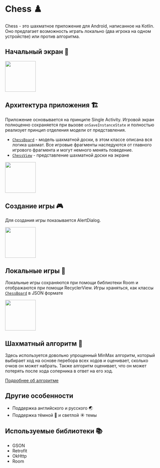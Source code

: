 # Chess ♟️

Chess - это шахматное приложение для Android, написанное на Kotlin. Оно предлагает возможность играть локально (два игрока на одном устройстве) или против алгоритма. 

## Начальный экран 📱

<img src="https://github.com/quqveik1/ChessGPT/assets/64206443/8e5485ca-b3ad-41ff-8174-1ea87c475206" width="100">

## Архитектура приложения 🏗️

Приложение основывается на принципе Single Activity. Игровой экран полноценно сохраняется при вызове `onSaveInstanceState` и полностью реализует принцип отделения модели от представления. 

- [`ChessBoard`](https://github.com/quqveik1/ChessGPT/blob/main/app/src/main/java/com/kurlic/chessgpt/chess/ChessBoard.kt) - модель шахматной доски, в этом классе описана вся логика шахмат. Все игровые фрагменты наследуются от главного игрового фрагмента и могут немного менять поведение.
- [`ChessView`](https://github.com/quqveik1/ChessGPT/blob/main/app/src/main/java/com/kurlic/chessgpt/chess/ChessView.kt) - представление шахматной доски на экране

<img src="https://github.com/quqveik1/ChessGPT/assets/64206443/ae385c42-74cf-4a7f-a5f5-02e1b44bb6b5" width="100">

## Создание игры 🎮

Для создания игры показывается AlertDialog.

<img src="https://github.com/quqveik1/ChessGPT/assets/64206443/efa6bdbb-a2aa-4e4a-af50-63ebff3a6d05" width="100">

## Локальные игры 💾

Локальные игры сохраняются при помощи библиотеки Room и отображаются при помощи RecyclerView.
Игры храняться, как классы [`ChessBoard`](https://github.com/quqveik1/ChessGPT/blob/main/app/src/main/java/com/kurlic/chessgpt/chess/ChessBoard.kt) в JSON формате

<img src="https://github.com/quqveik1/ChessGPT/assets/64206443/7742255d-8dec-4c74-8a61-e2fea6a0a3c3" width="100">

## Шахматный алгоритм 🧠

Здесь используется довольно упрощенный MinMax алгоритм, который выбирает ход на основе перебора всех ходов и оценивает, сколько очков он может набрать. Также алгоритм оценивает, что он может потерять после хода соперника в ответ на его ход.

[Подробнее об алгоритме](https://github.com/quqveik1/ChessGPT/tree/main/app/src/main/java/com/kurlic/chessgpt/ai)

## Другие особенности
- Поддержка английского и русского 🌏
- Поддержка тёмной 🌙 и светлой ☀️ темы


## Используемые библиотеки 📚
- GSON
- Retrofit
- OkHttp
- Room

